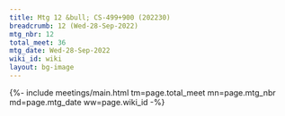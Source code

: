 ```yaml
---
title: Mtg 12 &bull; CS-499+900 (202230)
breadcrumb: 12 (Wed-28-Sep-2022)
mtg_nbr: 12
total_meet: 36
mtg_date: Wed-28-Sep-2022
wiki_id: wiki
layout: bg-image
---
```


{%- include meetings/main.html
    tm=page.total_meet
    mn=page.mtg_nbr
    md=page.mtg_date
    ww=page.wiki_id
-%}
